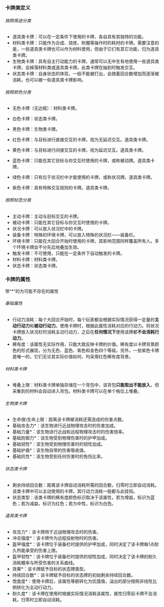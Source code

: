 ### 卡牌类定义

###### 按照用途分类

* 道具类卡牌：可以在一定条件下使用的卡牌，各自具有其独特的功能。
* 材料类卡牌：只能作为合成、烧炼、附魔等操作时的耗材的卡牌。需要注意的是，一些道具类卡牌也可以作为材料使用，但由于它们有其它功能，归为道具类卡牌。
* 生物类卡牌：具有自主行动能力的卡牌，通常可以无中生有地使用一些道具类卡牌，会掉落材料类或道具类卡牌。此类卡牌在抽到时触发交互。
* 状态类卡牌：自身状态的体现，一般不能被打出，会随着回合数增加而逐渐被消耗，也可以被一些道具类卡牌影响。

###### 按照颜色分类

* 无色卡牌（无边框）：材料类卡牌。

* 白色卡牌：状态类卡牌。
* 黑色卡牌：生物类卡牌。
* 红色卡牌：与目标进行直接交互的卡牌，视为无延迟交互。道具类卡牌。
* 黄色卡牌：与目标进行间接交互的卡牌，视为延迟交互。道具类卡牌。
* 蓝色卡牌：只能在其它目标与你交互时使用的卡牌，或称被动牌。道具类卡牌。
* 绿色卡牌：只有位于状况栏中才能使用的卡牌，或称状况牌。道具类卡牌。
* 紫色卡牌：具有特殊交互规则的卡牌。道具类卡牌。

###### 按照标签分类

* 主动卡牌：主动与目标交互的卡牌。
* 被动卡牌：只能在其它目标与你交互时使用的卡牌。
* 状况卡牌：可以放入状况栏中的卡牌。
* 装备卡牌：特殊的环境卡牌，可以放入特殊的状况栏——装备栏。
* 环境卡牌：只能在大回合开始时使用的卡牌，其影响范围同样覆盖所有人。多个环境卡牌会不分先后地叠加生效。
* 触发卡牌：不可使用，只能在一定条件下自动触发的卡牌。
* 材料卡牌：材料类卡牌。
* 状态卡牌：状态类卡牌。



### 卡牌的属性

带“\*”的为可能不存在的属性

###### 基础属性

* 行动力消耗：每个大回合开始时，每个玩家都会根据实际情况获得一定量的**主动行动力**和**被动行动力**。使用卡牌时，根据此属性消耗对应的行动力。将状况卡牌放入状况栏时消耗主动行动力，之后在**任何情况下**使用该牌都**不会消耗行动力**。
* 稀有度：该属性无实际作用，只能大致反映卡牌的价值。稀有度以卡牌背景颜色的形式展现，分为无色、蓝色、紫色和金色四个等级。另外，一些紫色卡牌是唯一的，它们无论其实际价值如何，均采用红色稀有度背景。

###### 材料类卡牌

* 堆叠上限：材料类卡牌单独存储在一个背包中，该背包**只能取出不能放入**，但采集到的材料会自动进入背包。材料类卡牌可以在单个格位上堆叠。

###### 生物类卡牌

* 生命值\\生命上限：距离该卡牌被消耗还需造成的伤害点数。
* 基础攻击力\*：该生物进行近战物理攻击时的伤害加成。
* 基础力量\*：该生物进行近战和远程物理攻击时的伤害倍率。
* 基础防御力\*：该生物受到物理伤害时的护甲加成。
* 基础韧性\*：该生物受到物理伤害时的韧性加成。
* 基础护盾\*：该生物自带的伤害吸收值。
* 基础抗性\*：该生物受到任何伤害时的免伤比率。

###### 状态类卡牌

* 剩余持续回合数：距离该卡牌自动消耗所需的回合数，归零时立即自动消耗。该类卡牌中可以主动使用的卡牌，其行动力消耗一般都与此挂钩。
* 状态类型：该类卡牌的稀有度颜色标识取决于该属性，若为增益，标识为蓝色；若为减益，标识为红色；若为中性，标识为白色。

###### 道具类卡牌

* 攻击力\*：该卡牌用于近战物理攻击时的伤害。
* 冲击强度\*：该卡牌作为远程投射物时的伤害。
* 盔甲强度\*：该卡牌位于装备栏时提供的护甲加成，同时决定了该卡牌每1点耐久所能承受的伤害上限。
* 盔甲韧性\*：该卡牌位于装备栏时提供的韧性加成，同时决定了该卡牌的耐久消耗概率与所受伤害的关系曲线。
* 效果\*：该卡牌赋予目标的状态牌类型。
* 持续回合数\*：该卡牌赋予目标的状态牌的初始剩余持续回合数。
* 饱食度\*：使用卡牌后，该属性等额转化为饥饿值，溢出的部分按照非线性比例转化为主动行动力。
* 耐久度\*：该卡牌在使用时根据实际情况消耗该属性，属性归零前卡牌不会消耗，归零时立即自动消耗。
